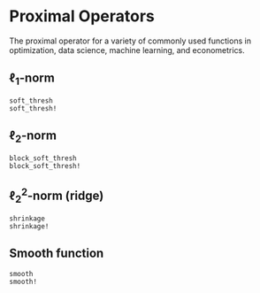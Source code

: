 # Proximal Operators

The proximal operator for a variety of commonly used functions in optimization, data science, machine learning, and econometrics.

## $\ell_{1}$-norm

```@docs
soft_thresh
soft_thresh!
```

## $\ell_{2}$-norm

```@docs
block_soft_thresh
block_soft_thresh!
```

## $\ell^{2}_{2}$-norm (ridge)

```@docs
shrinkage
shrinkage!
```

## Smooth function

```@docs
smooth
smooth!
```
